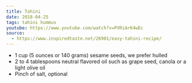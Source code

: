 ```yaml
---
title: Tahini
date: 2018-04-25
tags: tahini hummus
youtube: https://www.youtube.com/watch?v=PVRiArK4wEc
source: 
  - https://www.inspiredtaste.net/26901/easy-tahini-recipe/
---
```


- 1 cup (5 ounces or 140 grams) sesame seeds, we prefer hulled
- 2 to 4 tablespoons neutral flavored oil such as grape seed, canola or a light olive oil
- Pinch of salt, optional

